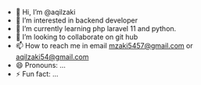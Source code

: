 - 👋 Hi, I’m @aqilzaki
- 👀 I’m interested in backend developer
- 🌱 I’m currently learning php laravel 11 and python.
- 💞️ I’m looking to collaborate on git hub
- 📫 How to reach me in email mzaki5457@gmail.com or aqilzaki54@gmail.com
- 😄 Pronouns: ...
- ⚡ Fun fact: ...

<!---
aqilzaki/aqilzaki is a ✨ special ✨ repository because its `README.md` (this file) appears on your GitHub profile.
You can click the Preview link to take a look at your changes.
--->

